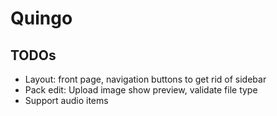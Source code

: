 # Quingo

## TODOs

- Layout: front page, navigation buttons to get rid of sidebar
- Pack edit: Upload image show preview, validate file type
- Support audio items
